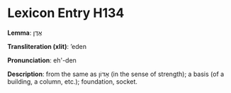 # Lexicon Entry H134

**Lemma**: אֶדֶן

**Transliteration (xlit)**: ʼeden

**Pronunciation**: eh'-den

**Description**:
from the same as אָדוֹן (in the sense of strength); a basis (of a building, a column, etc.); foundation, socket.
